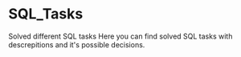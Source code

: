 # SQL_Tasks
Solved different SQL tasks 
Here you can find solved SQL tasks with descrepitions and it's possible decisions.
